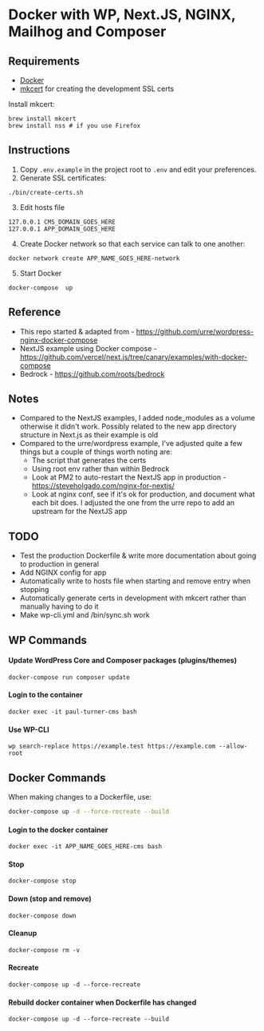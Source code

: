 # Docker with WP, Next.JS, NGINX, Mailhog and Composer

## Requirements

- [Docker](https://www.docker.com/get-started)
- [mkcert](https://github.com/FiloSottile/mkcert) for creating the development SSL certs

Install mkcert:

```
brew install mkcert
brew install nss # if you use Firefox
```

## Instructions

1.  Copy `.env.example` in the project root to `.env` and edit your preferences.
2.  Generate SSL certificates:

```shell
./bin/create-certs.sh
```

3. Edit hosts file

```
127.0.0.1 CMS_DOMAIN_GOES_HERE
127.0.0.1 APP_DOMAIN_GOES_HERE
```

4. Create Docker network so that each service can talk to one another:

```shell
docker network create APP_NAME_GOES_HERE-network
```

5. Start Docker

```shell
docker-compose  up
```

## Reference

- This repo started & adapted from - https://github.com/urre/wordpress-nginx-docker-compose
- NextJS example using Docker compose - https://github.com/vercel/next.js/tree/canary/examples/with-docker-compose
- Bedrock - https://github.com/roots/bedrock

## Notes

- Compared to the NextJS examples, I added node_modules as a volume otherwise it didn't work. Possibly related to the new app directory structure in Next.js as their example is old
- Compared to the urre/wordpress example, I've adjusted quite a few things but a couple of things worth noting are:
  - The script that generates the certs
  - Using root env rather than within Bedrock
  - Look at PM2 to auto-restart the NextJS app in production - https://steveholgado.com/nginx-for-nextjs/
  - Look at nginx conf, see if it's ok for production, and document what each bit does. I adjusted the one from the urre repo to add an upstream for the NextJS app

## TODO

- Test the production Dockerfile & write more documentation about going to production in general
- Add NGINX config for app
- Automatically write to hosts file when starting and remove entry when stopping
- Automatically generate certs in development with mkcert rather than manually having to do it
- Make wp-cli.yml and /bin/sync.sh work

## WP Commands

#### Update WordPress Core and Composer packages (plugins/themes)

```shell
docker-compose run composer update
```

#### Login to the container

```shell
docker exec -it paul-turner-cms bash
```

#### Use WP-CLI

```shell
wp search-replace https://example.test https://example.com --allow-root
```

## Docker Commands

When making changes to a Dockerfile, use:

```bash
docker-compose up -d --force-recreate --build
```

#### Login to the docker container

```shell
docker exec -it APP_NAME_GOES_HERE-cms bash
```

#### Stop

```shell
docker-compose stop
```

#### Down (stop and remove)

```shell
docker-compose down
```

#### Cleanup

```shell
docker-compose rm -v
```

#### Recreate

```shell
docker-compose up -d --force-recreate
```

#### Rebuild docker container when Dockerfile has changed

```shell
docker-compose up -d --force-recreate --build
```
